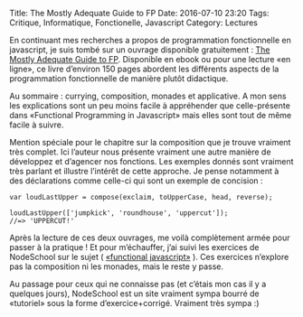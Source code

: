 Title: The Mostly Adequate Guide to FP
Date: 2016-07-10 23:20
Tags:  Critique, Informatique, Fonctionelle, Javascript
Category: Lectures

En continuant mes recherches a propos de programmation fonctionnelle en javascript, je suis tombé sur un ouvrage disponible gratuitement : [The Mostly Adequate Guide to FP](https://drboolean.gitbooks.io/mostly-adequate-guide/content/). Disponible en ebook ou pour une lecture «en ligne», ce livre d’environ 150 pages abordent les différents aspects de la programmation fonctionnelle de manière plutôt didactique.

Au sommaire : currying, composition, monades et applicative. A mon sens les explications sont un peu moins facile à appréhender que celle-présente dans «Functional Programming in Javascript» mais elles sont tout de même facile à suivre. 

Mention spéciale pour le chapitre sur la composition que je trouve vraiment très complet. Ici l’auteur nous présente vraiment une autre manière de développez et d’agencer nos fonctions. Les exemples donnés sont vraiment très parlant et illustre l’intérêt de cette approche. Je pense notamment à des déclarations comme celle-ci qui sont un exemple de concision : 

```
var loudLastUpper = compose(exclaim, toUpperCase, head, reverse);

loudLastUpper(['jumpkick', 'roundhouse', 'uppercut']);
//=> 'UPPERCUT!'
```

Après la lecture de ces deux ouvrages, me voilà complètement armée pour passer à la pratique ! Et pour m’échauffer, j’ai suivi les exercices de NodeSchool sur le sujet  ( [«functional javascript»](https://github.com/timoxley/functional-javascript-workshop) ). Ces exercices n’explore pas la composition ni les monades, mais le reste y passe.

Au passage pour ceux qui ne connaisse pas (et c’étais mon cas il y a quelques jours), NodeSchool est un site vraiment sympa bourré de «tutoriel» sous la forme d’exercice+corrigé. Vraiment très sympa :)